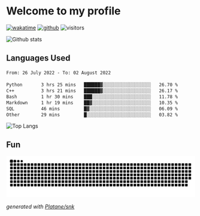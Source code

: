 # Welcome to my profile

[![wakatime](https://wakatime.com/badge/user/82c377cd-a54c-404c-b7df-177b313ca539.svg)](https://wakatime.com/@82c377cd-a54c-404c-b7df-177b313ca539)
[![github](https://img.shields.io/github/followers/xinthose?logo=github&style=plastic)](https://github.com/alanhamlett?tab=followers)
![visitors](https://visitor-badge.glitch.me/badge?page_id=xinthose&left_color=green&right_color=red)

![Github stats](https://github-readme-stats.vercel.app/api?username=xinthose&show_icons=true&theme=radical&count_private=true)

## Languages Used

<!--START_SECTION:waka-->

```text
From: 26 July 2022 - To: 02 August 2022

Python       3 hrs 25 mins   ██████▓░░░░░░░░░░░░░░░░░░   26.70 %
C++          3 hrs 21 mins   ██████▓░░░░░░░░░░░░░░░░░░   26.17 %
Bash         1 hr 30 mins    ███░░░░░░░░░░░░░░░░░░░░░░   11.78 %
Markdown     1 hr 19 mins    ██▓░░░░░░░░░░░░░░░░░░░░░░   10.35 %
SQL          46 mins         █▓░░░░░░░░░░░░░░░░░░░░░░░   06.09 %
Other        29 mins         █░░░░░░░░░░░░░░░░░░░░░░░░   03.82 %
```

<!--END_SECTION:waka-->

![Top Langs](https://github-readme-stats.vercel.app/api/top-langs/?username=xinthose)

## Fun
![github contribution grid snake animation](https://raw.githubusercontent.com/xinthose/xinthose/output/github-contribution-grid-snake.svg)

_generated with [Platane/snk](https://github.com/Platane/snk)_
